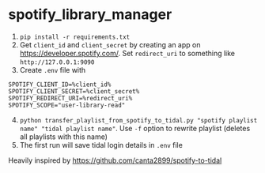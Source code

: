 # spotify_library_manager

1. `pip install -r requirements.txt`
2. Get `client_id` and `client_secret` by creating an app on https://developer.spotify.com/. Set `redirect_uri` to something like `http://127.0.0.1:9090`
3. Create `.env` file with 
```
SPOTIFY_CLIENT_ID=%client_id% 
SPOTIFY_CLIENT_SECRET=%client_secret%
SPOTIFY_REDIRECT_URI=%redirect_uri%
SPOTIFY_SCOPE="user-library-read"
```

4. `python transfer_playlist_from_spotify_to_tidal.py "spotify playlist name" "tidal playlist name"`. Use `-f` option to rewrite playlist (deletes all playlists with this name)
5. The first run will save tidal login details in `.env` file


Heavily inspired by https://github.com/canta2899/spotify-to-tidal 
